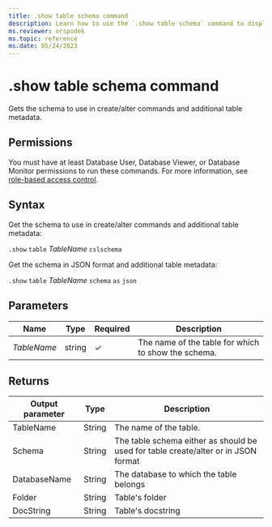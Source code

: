 ```yaml
---
title: .show table schema command
description: Learn how to use the `.show table schema` command to display the specified table's schema.
ms.reviewer: orspodek
ms.topic: reference
ms.date: 05/24/2023
---
```

# .show table schema command

Gets the schema to use in create/alter commands and additional table metadata.

## Permissions

You must have at least Database User, Database Viewer, or Database Monitor permissions to run these commands. For more information, see [role-based access control](access-control/role-based-access-control.md).

## Syntax

Get the schema to use in create/alter commands and additional table metadata:

`.show` `table` *TableName* `cslschema`

Get the schema in JSON format and additional table metadata:

`.show` `table` *TableName* `schema` `as` `json`

## Parameters

|Name|Type|Required|Description|
|--|--|--|--|
|*TableName*|string|&check;|The name of the table for which to show the schema.|

## Returns

| Output parameter | Type   | Description                                               |
|------------------|--------|-----------------------------------------------------------|
| TableName        | String | The name of the table.                                    |
| Schema           | String | The table schema either as should be used for table create/alter or in JSON format|
| DatabaseName     | String | The database to which the table belongs                   |
| Folder           | String | Table's folder                                            |
| DocString        | String | Table's docstring                                         |

